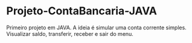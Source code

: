 # Projeto-ContaBancaria-JAVA
Primeiro projeto em JAVA. A ideia é simular uma conta corrente simples. Visualizar saldo, transferir, receber e sair do menu. 
